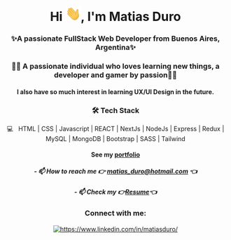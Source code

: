 <div align="center">
<h1 align="center">Hi <img width="35" src="https://github.com/1999AZZAR/1999AZZAR/blob/main/resources/img/waving.gif">, I'm Matias Duro</h1>
</div>

<h3 align="center">✨A passionate FullStack Web Developer from Buenos Aires, Argentina✨</h3>
<h3 align="center">🧙‍♂️ A passionate individual who loves learning new things, a developer and gamer by passion🧙‍♂️</h3>
<h4 align="center">I also have so much interest in learning UX/UI Design in the future.</h4>

<div align="center">
<h3>🛠 Tech Stack</h3>

 💻 &nbsp; HTML | CSS | Javascript | REACT | NextJs | NodeJs | Express | Redux | MySQL | MongoDB | Bootstrap | SASS | Tailwind 
</div>


<h4 align="center"> See my <a href="https://www.durodev.com" target="_blank">portfolio</a></h4>
<h5 align="center">- 📫 How to reach me 👉 <a href="mailto:matias_duro@hotmail.com">matias_duro@hotmail.com</a> 👈</h5>
<h5 align="center">- 📫 Check my 👉<a href="https://pdfhost.io/v/CMqKOlUNX_Matias_Duro_CV">Resume</a>👈</h5>


<h3 align="center">Connect with me:</h3>
<p align="center">
<a href="https://www.linkedin.com/in/matiasduro/" target="blank"><img align="center" src="https://raw.githubusercontent.com/rahuldkjain/github-profile-readme-generator/master/src/images/icons/Social/linked-in-alt.svg" alt="https://www.linkedin.com/in/matiasduro/" height="30" width="40" /></a>
</p>
